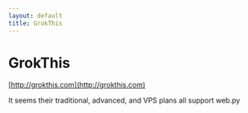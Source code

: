 ```yaml
---
layout: default
title: GrokThis
---
```


# GrokThis

[http://grokthis.com](http://grokthis.com)

It seems their traditional, advanced, and VPS plans all support web.py